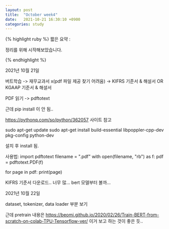 ```yaml
---
layout: post
title:  "October week4"
date:   2021-10-21 16:30:10 +0900
categories: study
---
```





{% highlight ruby %}
짧은 요약 :

정리를 위해 시작해보았습니다.

{% endhighlight %}

2021년 10월 21일

버트학습 -> 재무교과서 x(pdf 파일 제공 찾기 어려움) -> KIFRS 기준서 & 해설서 OR KGAAP 기준서 & 해설서

PDF 읽기 -> pdftotext

근데 pip install 이 안 됨..

https://pythonq.com/so/python/362057 사이트 참고

sudo apt-get update
sudo apt-get install build-essential libpoppler-cpp-dev pkg-config python-dev

설치 후 install 됨.

사용법:
import pdftotext
filename = ".pdf"
with open(filename, "rb") as f:
    pdf = pdftotext.PDF(f)

for page in pdf:
    print(page)


KIFRS 기준서 다운로드.. 너무 많...
bert 모델부터 볼까...



2021년 10월 22일


dataset, tokenizer, data loader 부분 보기

근데 pretrain 내용은 
https://beomi.github.io/2020/02/26/Train-BERT-from-scratch-on-colab-TPU-Tensorflow-ver/ 이거 보고 하는 것이 좋은 듯..
